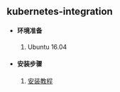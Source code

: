 ## kubernetes-integration

+ #### 环境准备
   
   1. Ubuntu 16.04
   
+ #### 安装步骤
   1. [安装教程](https://github.com/ylzyqt/kubernetes-integration/install/install.md)
      